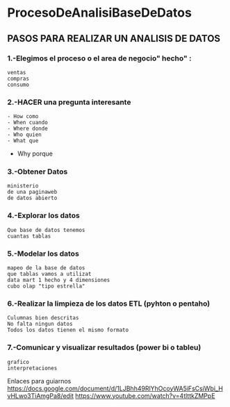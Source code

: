 # ProcesoDeAnalisiBaseDeDatos
## PASOS PARA REALIZAR UN ANALISIS DE DATOS
### 1.-Elegimos el proceso o el area de negocio" hecho" :
	ventas
	compras
	consumo
### 2.-HACER una pregunta interesante
	- How como
	- When cuando
	- Where donde
	- Who quien
	- What que
  - Why porque
### 3.-Obtener Datos
	ministerio
	de una paginaweb
	de datos abierto
### 4.-Explorar los datos
	Que base de datos tenemos
	cuantas tablas
### 5.-Modelar los datos
	mapeo de la base de datos
	que tablas vamos a utilizat
	data mart 1 hecho y 4 dimensiones
	cubo olap "tipo estrella"
### 6.-Realizar la limpieza de los datos ETL (pyhton o pentaho)
	Culumnas bien descritas
	No falta ningun datos
	Todos los datos tienen el mismo formato
### 7.-Comunicar y visualizar resultados (power bi o tableu)
	grafico 
	interpretaciones

Enlaces para guiarnos
https://docs.google.com/document/d/1LJBhh49RlYhOcoyWA5iFsCsiWbi_HvHLwo3TiAmgPa8/edit
https://www.youtube.com/watch?v=4tlttkZMPpE
